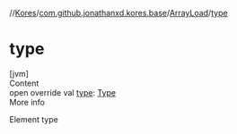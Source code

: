 //[Kores](../../index.md)/[com.github.jonathanxd.kores.base](../index.md)/[ArrayLoad](index.md)/[type](type.md)



# type  
[jvm]  
Content  
open override val [type](type.md): [Type](https://docs.oracle.com/javase/8/docs/api/java/lang/reflect/Type.html)  
More info  


Element type

  



